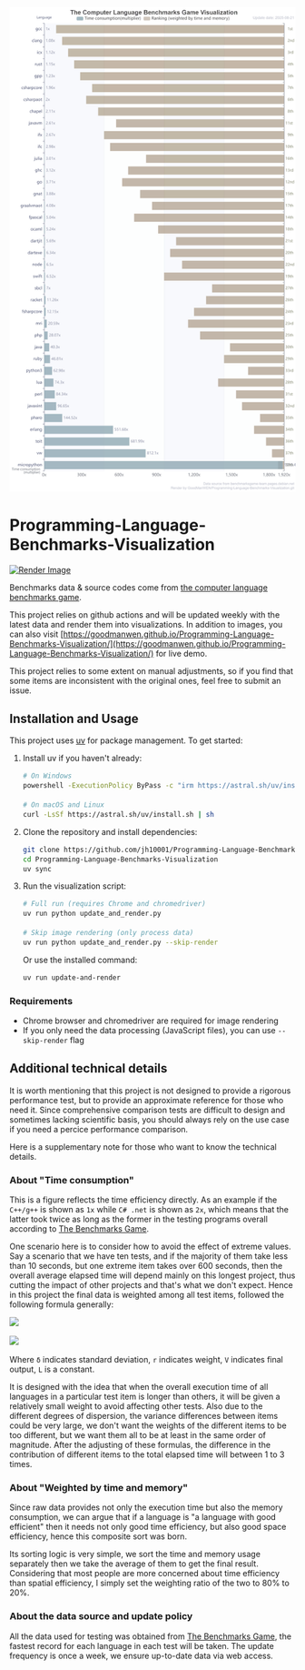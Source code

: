 ![](https://raw.githubusercontent.com/jh10001/Programming-Language-Benchmarks-Visualization/main/ranking.png)

# Programming-Language-Benchmarks-Visualization

[![Render Image](https://github.com/jh10001/Programming-Language-Benchmarks-Visualization/actions/workflows/RenderImage.yml/badge.svg)](https://github.com/jh10001/Programming-Language-Benchmarks-Visualization/actions/workflows/RenderImage.yml)

Benchmarks data & source codes come from 
[the computer language benchmarks game](https://benchmarksgame-team.pages.debian.net/benchmarksgame/index.html).

This project relies on github actions and will be updated weekly with the latest data and render them into visualizations. In addition to images, you can also visit [https://goodmanwen.github.io/Programming-Language-Benchmarks-Visualization/](https://goodmanwen.github.io/Programming-Language-Benchmarks-Visualization/) for live demo.

This project relies to some extent on manual adjustments, so if you find that some items are inconsistent with the original ones, feel free to submit an issue.

## Installation and Usage

This project uses [uv](https://docs.astral.sh/uv/) for package management. To get started:

1. Install uv if you haven't already:
   ```bash
   # On Windows
   powershell -ExecutionPolicy ByPass -c "irm https://astral.sh/uv/install.ps1 | iex"
   
   # On macOS and Linux
   curl -LsSf https://astral.sh/uv/install.sh | sh
   ```

2. Clone the repository and install dependencies:
   ```bash
   git clone https://github.com/jh10001/Programming-Language-Benchmarks-Visualization.git
   cd Programming-Language-Benchmarks-Visualization
   uv sync
   ```

3. Run the visualization script:
   ```bash
   # Full run (requires Chrome and chromedriver)
   uv run python update_and_render.py
   
   # Skip image rendering (only process data)
   uv run python update_and_render.py --skip-render
   ```

   Or use the installed command:
   ```bash
   uv run update-and-render
   ```

### Requirements
- Chrome browser and chromedriver are required for image rendering
- If you only need the data processing (JavaScript files), you can use `--skip-render` flag

## Additional technical details

It is worth mentioning that this project is not designed to provide a rigorous performance test, but to provide an approximate reference for those who need it. Since  comprehensive comparison tests are difficult to design and sometimes lacking scientific basis, you should always rely on the use case if you need a percice performance comparison. 

Here is a supplementary note for those who want to know the technical details.

### About "Time consumption"

This is a figure reflects the time efficiency directly. As an example if the `C++/g++` is shown as `1x` while `C# .net` is shown as `2x`, which means that the latter took twice as long as the former in the testing programs overall according to [The Benchmarks Game](https://benchmarksgame-team.pages.debian.net/benchmarksgame/index.html). 

One scenario here is to consider how to avoid the effect of extreme values. Say a scenario that we have ten tests, and if the majority of them take less than 10 seconds, but one extreme item takes over 600 seconds, then the overall average elapsed time will depend mainly on this longest project, thus cutting the impact of other projects and that's what we don't expect. Hence in this project the final data is weighted among all test items, followed the following formula generally:

![](https://raw.githubusercontent.com/GoodManWEN/Programming-Language-Benchmarks-Visualization/main/misc/pl1.png)

![](https://raw.githubusercontent.com/GoodManWEN/Programming-Language-Benchmarks-Visualization/main/misc/pl2.png)

Where `δ` indicates standard deviation, `r` indicates weight, `V` indicates final output, `L` is a constant.

It is designed with the idea that when the overall execution time of all languages in a particular test item is longer than others, it will be given a relatively small weight to avoid affecting other tests. Also due to the different degrees of dispersion, the variance differences between items could be very large, we don't want the weights of the different items to be too different, but we want them all to be at least in the same order of magnitude. After the adjusting of these formulas, the difference in the contribution of different items to the total elapsed time will between 1 to 3 times.

### About "Weighted by time and memory"

Since raw data provides not only the execution time but also the memory consumption, we can argue that if a language is "a language with good efficient" then it needs not only good time efficiency, but also good space efficiency, hence this composite sort was born.

Its sorting logic is very simple, we sort the time and memory usage separately then we take the average of them to get the final result. Considering that most people are more concerned about time efficiency than spatial efficiency, I simply set the weighting ratio of the two to 80% to 20%.

### About the data source and update policy

All the data used for testing was obtained from [The Benchmarks Game](https://benchmarksgame-team.pages.debian.net/benchmarksgame/index.html), the fastest record for each language in each test will be taken. The update frequency is once a week, we ensure up-to-date data via web access.
